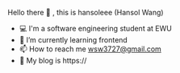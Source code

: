 Hello there 👋 , this is hansoleee (Hansol Wang)
- 💻 I'm a software engineering student at EWU
- 🌱 I’m currently learning frontend
- 📫 How to reach me wsw3727@gmail.com
- 🐰 My blog is https://

<!---
hasoleee/hasoleee is a ✨ special ✨ repository because its `README.md` (this file) appears on your GitHub profile.
You can click the Preview link to take a look at your changes.
--->

